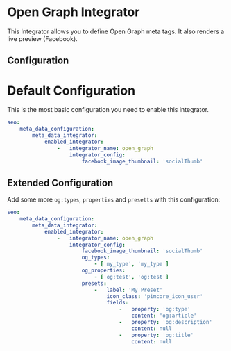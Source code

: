 # Open Graph Integrator
This Integrator allows you to define Open Graph meta tags.
It also renders a live preview (Facebook).

## Configuration

# Default Configuration
This is the most basic configuration you need to enable this integrator.

```yaml
seo:
    meta_data_configuration:
        meta_data_integrator:
            enabled_integrator:
                -   integrator_name: open_graph
                    integrator_config:
                        facebook_image_thumbnail: 'socialThumb'
```

## Extended Configuration
Add some more `og:types`, `properties` and `presetts` with this configuration:

```yaml
seo:
    meta_data_configuration:
        meta_data_integrator:
            enabled_integrator:
                -   integrator_name: open_graph
                    integrator_config:
                        facebook_image_thumbnail: 'socialThumb'
                        og_types:
                            - ['my_type', 'my_type']
                        og_properties:
                            - ['og:test', 'og:test']
                        presets:
                            -   label: 'My Preset'
                                icon_class: 'pimcore_icon_user'
                                fields:
                                    -   property: 'og:type'
                                        content: 'og:article'
                                    -   property: 'og:description'
                                        content: null
                                    -   property: 'og:title'
                                        content: null
```
